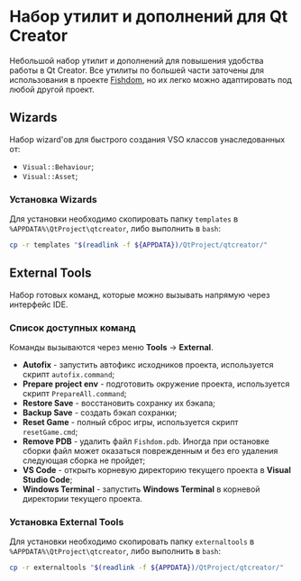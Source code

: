 # Набор утилит и дополнений для Qt Creator

Небольшой набор утилит и дополнений для повышения удобства работы в Qt Creator.
Все утилиты по большей части заточены для использования в проекте [Fishdom](https://github.com/Playrix/fishdom), но их легко можно адаптировать под любой другой проект.

## Wizards

Набор wizard'ов для быстрого создания VSO классов унаследованных от:

- `Visual::Behaviour`;
- `Visual::Asset`;

### Установка Wizards

Для установки необходимо скопировать папку `templates` в `%APPDATA%\QtProject\qtcreator`, либо выполнить в `bash`:

```bash
cp -r templates "$(readlink -f ${APPDATA})/QtProject/qtcreator/"
```

## External Tools

Набор готовых команд, которые можно вызывать напрямую через интерфейс IDE.

### Список доступных команд

Команды вызываются через меню **Tools** -> **External**.

- **Autofix** - запустить автофикс исходников проекта, используется скрипт `autofix.command`;
- **Prepare project env** - подготовить окружение проекта, используется скрипт `PrepareAll.command`;
- **Restore Save** - восстановить сохранку их бэкапа;
- **Backup Save** - создать бэкап сохранки;
- **Reset Game** - полный сброс игры, используется скрипт `resetGame.cmd`;
- **Remove PDB** - удалить файл `Fishdom.pdb`. Иногда при остановке сборки файл может оказаться поврежденным и без его удаления следующая сборка не пройдет;
- **VS Code** - открыть корневую директорию текущего проекта в **Visual Studio Code**;
- **Windows Terminal** - запустить **Windows Terminal** в корневой директории текущего проекта.

### Установка External Tools

Для установки необходимо скопировать папку `externaltools` в `%APPDATA%\QtProject\qtcreator`, либо выполнить в `bash`:

```bash
cp -r externaltools "$(readlink -f ${APPDATA})/QtProject/qtcreator/"
```
